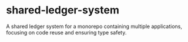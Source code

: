 # shared-ledger-system
A shared ledger system for a monorepo containing multiple applications, focusing on code reuse and ensuring type safety.
